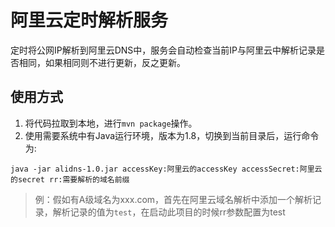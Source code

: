# 阿里云定时解析服务
定时将公网IP解析到阿里云DNS中，服务会自动检查当前IP与阿里云中解析记录是否相同，如果相同则不进行更新，反之更新。
## 使用方式
1. 将代码拉取到本地，进行`mvn package`操作。
2. 使用需要系统中有Java运行环境，版本为1.8，切换到当前目录后，运行命令为:
```
java -jar alidns-1.0.jar accessKey:阿里云的accessKey accessSecret:阿里云的secret rr:需要解析的域名前缀
```

> 例：假如有A级域名为xxx.com，首先在阿里云域名解析中添加一个解析记录，解析记录的值为`test`，在启动此项目的时候rr参数配置为test

